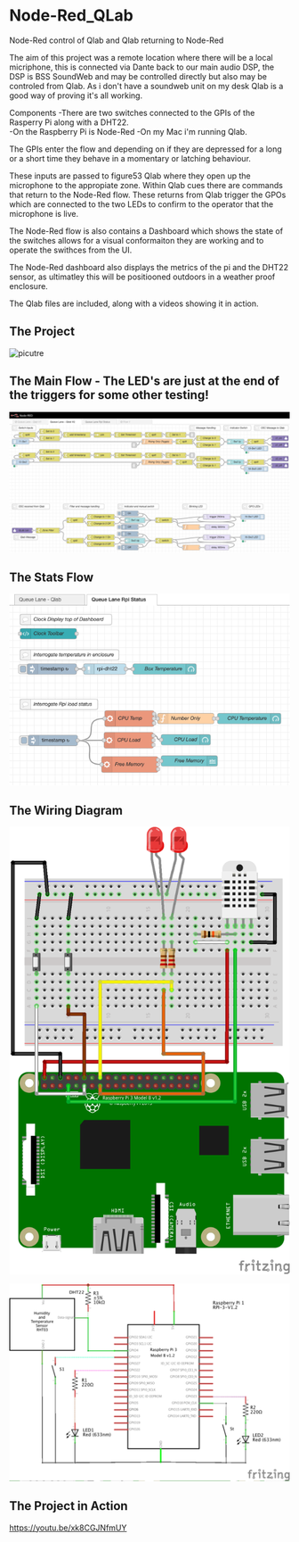 # Node-Red_QLab
Node-Red control of Qlab and Qlab returning to Node-Red 

The aim of this project was a remote location where there will be a local micriphone, this is connected via Dante back to our main audio DSP, the DSP is BSS SoundWeb and may be controlled directly but also may be controled from Qlab. As i don't have a soundweb unit on my desk Qlab is a good way of proving it's all working.

Components
-There are two switches connected to the GPIs of the Rasperry Pi along with a DHT22.  
-On the Raspberry Pi is Node-Red
-On my Mac i'm running Qlab.

The GPIs enter the flow and depending on if they are depressed for a long or a short time they behave in a momentary or latching behaviour.

These inputs are passed to figure53 Qlab where they open up the microphone to the appropiate zone. Within Qlab cues there are commands that return to the Node-Red flow. These returns from Qlab trigger the GPOs which are connected to the two LEDs to confirm to the operator that the microphone is live.

The Node-Red flow is also contains a Dashboard which shows the state of the switches allows for a visual conformaiton they are working and to operate the swithces from the UI.

The Node-Red dashboard also displays the metrics of the pi and the DHT22 sensor, as ultimatley this will be positiooned outdoors in a weather proof enclosure.

The Qlab files are included, along with a videos showing it in action.

## The Project
<img src="https://github.com/Brewj/Node-Red_QLab/blob/master/2020-04-03%2008.11.58.jpg" alt="picutre"></p>

## The Main Flow - The LED's are just at the end of the triggers for some other testing!
<img src="https://github.com/Brewj/Node-Red_QLab/blob/master/Screenshot%202020-04-28%20at%2014.52.02.png" alt="main_flow"></p>

## The Stats Flow
<img src="https://github.com/Brewj/Node-Red_QLab/blob/master/Screenshot%202020-04-03%20at%2013.52.55.png" alt="stats_flow"></p>

## The Wiring Diagram
<img src="https://github.com/Brewj/Node-Red_QLab/blob/master/Wiring%20Diagram%20Fritzing_bb.png" alt="wiring_diagram"></p>
<img src="https://github.com/Brewj/Node-Red_QLab/blob/master/Wiring%20Diagram%20Fritzing_schem.png" alt="wiring_picture"></p>

## The Project in Action
https://youtu.be/xk8CGJNfmUY
